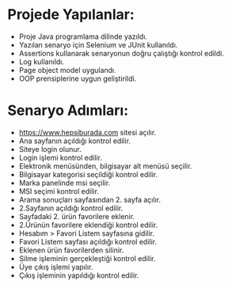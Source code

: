 # Projede Yapılanlar:

- Proje Java programlama dilinde yazıldı.
- Yazılan senaryo için Selenium ve JUnit kullanıldı.
- Assertions kullanarak senaryonun doğru çalıştığı kontrol edildi.
- Log kullanıldı.
- Page object model uygulandı.
- OOP prensiplerine uygun geliştirildi.

# Senaryo Adımları:

- https://www.hepsiburada.com sitesi açılır.
- Ana sayfanın açıldığı kontrol edilir.
- Siteye login olunur.
- Login işlemi kontrol edilir. 
- Elektronik menüsünden, bilgisayar alt menüsü seçilir.
- Bilgisayar kategorisi seçildiği kontrol edilir.
- Marka panelinde msi seçilir.
- MSI seçimi kontrol edilir.
- Arama sonuçları sayfasından 2. sayfa açılır.
- 2.Sayfanın açıldığı kontrol edilir.
- Sayfadaki 2. ürün favorilere eklenir.
- 2.Ürünün favorilere eklendiği kontrol edilir.
- Hesabım > Favori Listem sayfasına gidilir.
- Favori Listem sayfası açıldığı kontrol edilir.
- Eklenen ürün favorilerden silinir.
- Silme işleminin gerçekleştiği kontrol edilir.
- Üye çıkış işlemi yapılır.
- Çıkış işleminin yapıldığı kontrol edilir.
